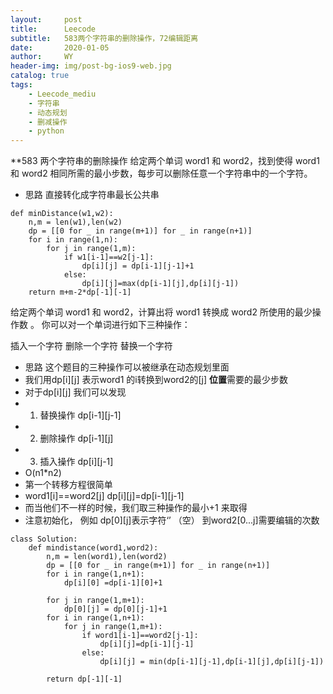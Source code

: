```yaml
---
layout:     post
title:      Leecode
subtitle:   583两个字符串的删除操作，72编辑距离
date:       2020-01-05
author:     WY
header-img: img/post-bg-ios9-web.jpg
catalog: true
tags:
    - Leecode_mediu
    - 字符串
    - 动态规划
    - 删减操作
    - python
---
```


**583 两个字符串的删除操作
给定两个单词 word1 和 word2，找到使得 word1 和 word2 相同所需的最小步数，每步可以删除任意一个字符串中的一个字符。

- 思路 直接转化成字符串最长公共串

```
def minDistance(w1,w2):
    n,m = len(w1),len(w2)
    dp = [[0 for _ in range(m+1)] for _ in range(n+1)]
    for i in range(1,n):
        for j in range(1,m):
            if w1[i-1]==w2[j-1]:
                dp[i][j] = dp[i-1][j-1]+1
            else:
                dp[i][j]=max(dp[i-1][j],dp[i][j-1])
    return m+m-2*dp[-1][-1]
```

给定两个单词 word1 和 word2，计算出将 word1 转换成 word2 所使用的最少操作数 。
你可以对一个单词进行如下三种操作：

插入一个字符
删除一个字符
替换一个字符

- 思路 这个题目的三种操作可以被继承在动态规划里面
-  我们用dp[i][j] 表示word1 的i转换到word2的[j] **位置**需要的最少步数
-  对于dp[i][j] 我们可以发现
-  1. 替换操作 dp[i-1][j-1]
-  2. 删除操作 dp[i-1][j]
-  3. 插入操作 dp[i][j-1]
- O(n1*n2)
-  第一个转移方程很简单
-   word1[i]==word2[j] dp[i][j]=dp[i-1][j-1]
-  而当他们不一样的时候，我们取三种操作的最小+1 来取得
-  注意初始化， 例如 dp[0][j]表示字符‘’ （空） 到word2[0...j]需要编辑的次数


```
class Solution:
    def mindistance(word1,word2):
        n,m = len(word1),len(word2)
        dp = [[0 for _ in range(m+1)] for _ in range(n+1)]
        for i in range(1,n+1):
            dp[i][0] =dp[i-1][0]+1
        
        for j in range(1,m+1):
            dp[0][j] = dp[0][j-1]+1
        for i in range(1,n+1):
            for j in range(1,m+1):
                if word1[i-1]==word2[j-1]:
                    dp[i][j]=dp[i-1][j-1]
                else:
                    dp[i][j] = min(dp[i-1][j-1],dp[i-1][j],dp[i][j-1])
        
        return dp[-1][-1]
```